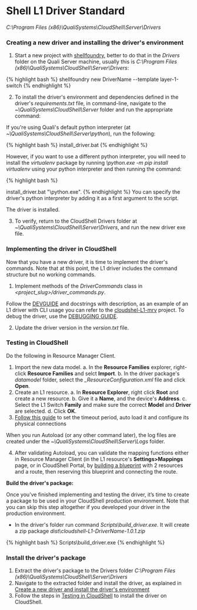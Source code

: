 
<link rel="stylesheet" Type="text/css" href="../README/styles.css">

# Shell L1 Driver Standard
<a name="CreateNewDriver"></a>

<span style="light blue">*C:\Program Files (x86)\QualiSystems\CloudShell\Server\Drivers*</span>

### Creating a new driver and installing the driver's environment

1. Start a new project with [shellfoundry](https://github.com/QualiSystems/shellfoundry), better to do that in the *Drivers* folder on the Quali Server machine, usually this is *C:\Program Files (x86)\QualiSystems\CloudShell\Server\Drivers*:

{% highlight bash %}
shellfoundry new DriverName --template layer-1-switch
{% endhighlight %}

2. To install the driver's environment and dependencies defined in the driver's *requirements.txt* file, in command-line, navigate to the *~\QualiSystems\CloudShell\Server* folder and run the appropriate command:
 
If you're using Quali's default python interpreter (at *~\QualiSystems\CloudShell\Server\python*), run the following:

{% highlight bash %}
install_driver.bat
{% endhighlight %}

However, if you want to use a different python interpreter, you will need to install the *virtualenv* package by running *<interpreter-path>\python.exe -m pip install virtualenv* using your python interpreter and then running the command:

{% highlight bash %}

install_driver.bat "<interpreter-path>\python.exe".
{% endhighlight %}
You can specify the driver's python interpreter by adding it as a first argument to the script.


The driver is installed.

3. To verify, return to the CloudShell Drivers folder at *~\QualiSystems\CloudShell\Server\Drivers*, and run the new driver exe file.


### Implementing the driver in CloudShell

Now that you have a new driver, it is time to implement the driver's commands. Note that at this point, the L1 driver includes the command structure but no working commands.

1. Implement methods of the *DriverCommands* class in *<project_slug>/driver_commands.py*. 

Follow the [DEVGUIDE](https://github.com/QualiSystems/shell-L1-standard/blob/dev/DEVGUIDE.md) and docstrings with description, as an example of an L1 driver with CLI usage you can refer to the [cloudshel-L1-mrv](https://github.com/QualiSystems/cloudshell-L1-mrv) project.
To debug the driver, use the [DEBUGGING GUIDE](https://github.com/QualiSystems/shell-L1-template/blob/dev/DEBUGGING.md).

2. Update the driver version in the *version.txt* file.
<a name="CreateNewDriver"></a>

### Testing in CloudShell

Do the following in Resource Manager Client.

1. Import the new data model. 
a. In the **Resource Families** explorer, right-click **Resource Families** and selct **Import**.
b. In the driver package's *datamodel* folder, select the *<driver0name>_ResourceConfiguration.xml* file and click **Open**.
2. Create an L1 resource. 
a. In **Resource Explorer**, right click **Root** and create a new resource.
b. Give it a **Name**, and the device's **Address**. 
c. Select the L1 Switch **Family** and make sure the correct **Model** and **Driver** are selected.
d. Click **OK**.
3. [Follow this guide](http://help.quali.com/Online%20Help/8.3/Portal/Content/Admn/Cnct-Ctrl-L1-Swch.htm) to set the timeout period, auto load it and configure its physical connections

When you run Autoload (or any other command later), the log files are created under the *~\QualiSystems\CloudShell\Server\Logs* folder.

4. After validating Autoload, you can validate the mapping functions either in Resource Manager Client (in the L1 resource's **Settings>Mappings** page, or in CloudShell Portal, by [building a blueprint](http://help.quali.com/Online%20Help/9.0/Portal/Content/CSP/LAB-MNG/Rsc-Cnct/Phys-Ntwrk-Crt.htm) with 2 resources and a route, then reserving this blueprint and connecting the route.


**Build the driver's package:**

Once you’ve finished implementing and testing the driver, it’s time to create a package to be used in your CloudShell production environment. Note that you can skip this step altogether if you developed your driver in the production environment.

* In the driver's folder run command *Scripts\build_driver.exe*. It will create a zip package *dist\cloudshell-L1-DriverName-1.0.1.zip*
    
{% highlight bash %}
Scripts\build_driver.exe
{% endhighlight %}
 
    
### Install the driver's package

1. Extract the driver's package to the Drivers folder *C:\\Program Files (x86)\\QualiSystems\\CloudShell\\Server\\Drivers*
2. Navigate to the extracted folder and install the driver, as explained in [Create a new driver and install the driver's environment](#CreateNewDriver)
3. Follow the steps in [Testing in CloudShell](#CreateNewDriver) to install the driver on CloudShell.


